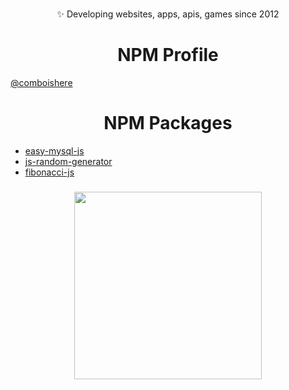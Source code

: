 ###

<div align="center"><p>✨ Developing websites, apps, apis, games since 2012</p></div>

###

<h1 align="center">NPM Profile</h1>

<a href="https://www.npmjs.com/~comboishere">@comboishere</a>

###

<h1 align="center">NPM Packages</h1>

- <a href="https://www.npmjs.com/package/easy-mysql-js">easy-mysql-js</a>
- <a href="https://www.npmjs.com/package/js-random-generator">js-random-generator</a>
- <a href="https://www.npmjs.com/package/fibonacci-js">fibonacci-js</a>

###

<div align="center">
  <img height="300" src="https://media.giphy.com/media/v1.Y2lkPTc5MGI3NjExYjFzdXZnNjk3MHExYnJxa2phd2M2dmxvNHVwdDE4bGw3Zm9pejB1ZiZlcD12MV9pbnRlcm5hbF9naWZfYnlfaWQmY3Q9Zw/KX5nwoDX97AtPvKBF6/giphy.gif"  />
</div>

###
